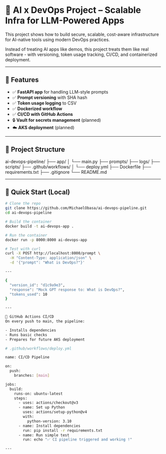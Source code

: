 # 🧠 AI x DevOps Project – Scalable Infra for LLM-Powered Apps

This project shows how to build secure, scalable, cost-aware infrastructure for AI-native tools using modern DevOps practices.

Instead of treating AI apps like demos, this project treats them like real software - with versioning, token usage tracking, CI/CD, and containerized deployment.

--- 

## 🔧 Features 

- ✅ **FastAPI app** for handling LLM-style prompts
- ✅ **Prompt versioning** with SHA hash
- ✅ **Token usage logging** to CSV
- ✅ **Dockerized workflow**
- ✅ **CI/CD with GitHub Actions**
- 🔒 **Vault for secrets management** (planned)
- ☁️ **AKS deployment** (planned)

---

## 📁 Project Structure

ai-devops-pipeline/
├── app/
│ └── main.py
├── prompts/
├── logs/
├── scripts/
├── .github/workflows/
│ └── deploy.yml
├── Dockerfile
├── requirements.txt
├── .gitignore
└── README.md

---

## 🚀 Quick Start (Local)

```bash
# Clone the repo
git clone https://github.com/MichaelObasa/ai-devops-pipeline.git
cd ai-devops-pipeline

# Build the container
docker build -t ai-devops-app .

# Run the container
docker run -p 8000:8000 ai-devops-app

# Test with curl
curl -X POST http://localhost:8000/prompt \
  -H "Content-Type: application/json" \
  -d '{"prompt": "What is DevOps?"}'

---

{
  "version_id": "d1c9a9e3",
  "response": "Mock GPT response to: What is DevOps?",
  "tokens_used": 10
}

---

🔁 GitHub Actions CI/CD
On every push to main, the pipeline:

- Installs dependencies
- Runs basic checks
- Prepares for future AKS deployment

# .github/workflows/deploy.yml

name: CI/CD Pipeline

on:
  push:
    branches: [main]

jobs:
  build:
    runs-on: ubuntu-latest
    steps:
      - uses: actions/checkout@v3
      - name: Set up Python
        uses: actions/setup-python@v4
        with:
          python-version: 3.10
      - name: Install dependencies
        run: pip install -r requirements.txt
      - name: Run simple test
        run: echo "✅ CI pipeline triggered and working !"

---
